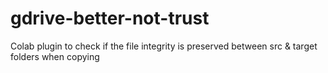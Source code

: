# gdrive-better-not-trust

Colab plugin to check if the file integrity is preserved between src & target folders when copying
